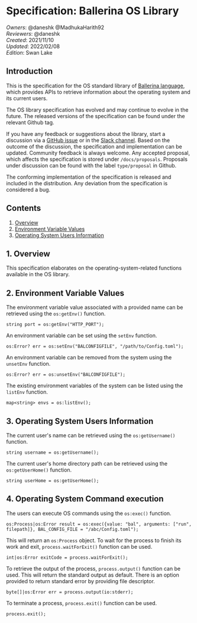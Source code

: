 # Specification: Ballerina OS Library

_Owners_: @daneshk @MadhukaHarith92  
_Reviewers_: @daneshk  
_Created_: 2021/11/10  
_Updated_: 2022/02/08  
_Edition_: Swan Lake  

## Introduction
This is the specification for the OS standard library of [Ballerina language](https://ballerina.io/), which provides APIs to retrieve information about the operating system and its current users.

The OS library specification has evolved and may continue to evolve in the future. The released versions of the specification can be found under the relevant Github tag.

If you have any feedback or suggestions about the library, start a discussion via a [GitHub issue](https://github.com/ballerina-platform/ballerina-standard-library/issues) or in the [Slack channel](https://ballerina.io/community/). Based on the outcome of the discussion, the specification and implementation can be updated. Community feedback is always welcome. Any accepted proposal, which affects the specification is stored under `/docs/proposals`. Proposals under discussion can be found with the label `type/proposal` in Github.

The conforming implementation of the specification is released and included in the distribution. Any deviation from the specification is considered a bug.

## Contents

1. [Overview](#1-overview)
2. [Environment Variable Values](#2-environment-variable-values)
3. [Operating System Users Information](#3-operating-system-users-information)

## 1. Overview
This specification elaborates on the operating-system-related functions available in the OS library.

## 2. Environment Variable Values
The environment variable value associated with a provided name can be retrieved using the `os:getEnv()` function.
```ballerina
string port = os:getEnv("HTTP_PORT");
```

An environment variable can be set using the `setEnv` function.
```ballerina
os:Error? err = os:setEnv("BALCONFIGFILE", "/path/to/Config.toml");
```

An environment variable can be removed from the system using the `unsetEnv` function.
```ballerina
os:Error? err = os:unsetEnv("BALCONFIGFILE");
```

The existing environment variables of the system can be listed using the `listEnv` function.
```ballerina
map<string> envs = os:listEnv();
```

## 3. Operating System Users Information
The current user's name can be retrieved using the `os:getUsername()` function.
```ballerina
string username = os:getUsername();
```

The current user's home directory path can be retrieved using the `os:getUserHome()` function.
```ballerina
string userHome = os:getUserHome();
```

## 4. Operating System Command execution
The users can execute OS commands using the `os:exec()` function.
```ballerina
os:Process|os:Error result = os:exec({value: "bal", arguments: ["run", filepath]}, BAL_CONFIG_FILE = "/abc/Config.toml");
```

This will return an `os:Process` object. To wait for the process to finish its work and exit, `process.waitForExit()` function can be used.
```ballerina
int|os:Error exitCode = process.waitForExit();
```

To retrieve the output of the process, `process.output()` function can be used. This will return the standard output as default. 
There is an option provided to return standard error by providing file descriptor.
```ballerina
byte[]|os:Error err = process.output(io:stderr);
```

To terminate a process, `process.exit()` function can be used.
```ballerina
process.exit();
```
